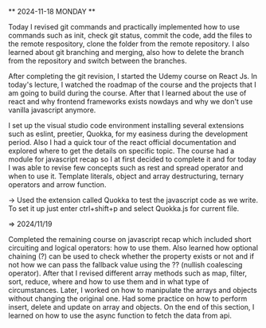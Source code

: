 ** 2024-11-18 MONDAY **

Today I revised git commands and practically implemented how to use commands such as init, check git status, commit the code, add the files to the remote respository, clone the folder from the remote repository. I also learned about git branching and merging, also how to delete the branch from the repository and switch between the branches.

After completing the git revision, I started the Udemy course on React Js. In today's lecture, I watched the roadmap of the course and the projects that I am going to build during the course. After that I learned about the use of react and why frontend frameworks exists nowdays and why we don't use vanilla javascript anymore.

I set up the visual studio code environment installing several extensions such as eslint, preetier, Quokka, for my easiness during the development period. Also I had a quick tour of the react official documentation and explored where to get the details on specific topic. The course had a module for javascript recap so I at first decided to complete it and for today I was able to revise few concepts such as rest and spread operator and when to use it. Template literals, object and array destructuring, ternary operators and arrow function.

-> Used the extension called Quokka to test the javascript code as we write. To set it up just enter ctrl+shift+p and select Quokka.js for current file.

=> 2024/11/19

Completed the remaining course on javascript recap which included short circuiting and logical operators: how to use them.
Also learned how optional chaining (?) can be used to check whether the property exists or not and if not how we can pass the fallback value using the ?? (nullish coalescing operator). After that I revised different array methods such as map, filter, sort, reduce, where and how to use them and in what type of circumstances. Later, I worked on how to manipulate the arrays and objects without changing the original one. Had some practice on how to perform insert, delete and update on array and objects. On the end of this section, I learned on how to use the async function to fetch the data from api.
